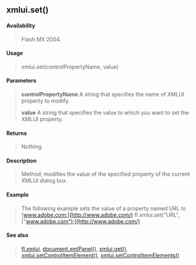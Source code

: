 ## xmlui.set()

#### Availability

> Flash MX 2004.

#### Usage

> xmlui.set(controlPropertyName, value)

#### Parameters

> **controlPropertyName** A string that specifies the name of XMLUI property to modify.
>
> **value** A string that specifies the value to which you want to set the XMLUI property.

#### Returns

> Nothing.

#### Description

> Method; modifies the value of the specified property of the current XMLUI dialog box.

#### Example

> The following example sets the value of a property named URL to [www.adobe.com:](http://www.adobe.com/) fl.xmlui.set("URL", ["www.adobe.com");](http://www.adobe.com/)

#### See also

> [fl.xmlui](#_bookmark557), [document.xmlPanel()](#_bookmark342), [xmlui.get()](#_bookmark1155), [xmlui.setControlItemElement()](#xmlui.setControlItemElement()), [xmlui.setControlItemElements()](#_bookmark1161)

<span id="xmlui.setControlItemElement()" class="anchor"></span>
